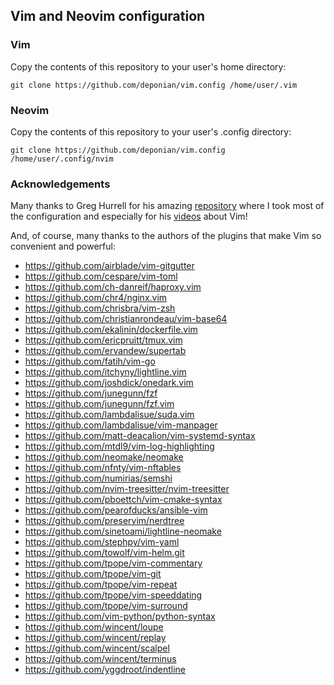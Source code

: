 ## Vim and Neovim configuration

### Vim
Copy the contents of this repository to your user's home directory:

`git clone https://github.com/deponian/vim.config /home/user/.vim`

### Neovim
Copy the contents of this repository to your user's .config directory:

`git clone https://github.com/deponian/vim.config /home/user/.config/nvim`

### Acknowledgements
Many thanks to Greg Hurrell for his amazing [repository](https://github.com/wincent/wincent) where I took most of the configuration and especially for his [videos](https://www.youtube.com/channel/UCXPHFM88IlFn68OmLwtPmZA) about Vim!

And, of course, many thanks to the authors of the plugins that make Vim so convenient and powerful:

- https://github.com/airblade/vim-gitgutter
- https://github.com/cespare/vim-toml
- https://github.com/ch-danreif/haproxy.vim
- https://github.com/chr4/nginx.vim
- https://github.com/chrisbra/vim-zsh
- https://github.com/christianrondeau/vim-base64
- https://github.com/ekalinin/dockerfile.vim
- https://github.com/ericpruitt/tmux.vim
- https://github.com/ervandew/supertab
- https://github.com/fatih/vim-go
- https://github.com/itchyny/lightline.vim
- https://github.com/joshdick/onedark.vim
- https://github.com/junegunn/fzf
- https://github.com/junegunn/fzf.vim
- https://github.com/lambdalisue/suda.vim
- https://github.com/lambdalisue/vim-manpager
- https://github.com/matt-deacalion/vim-systemd-syntax
- https://github.com/mtdl9/vim-log-highlighting
- https://github.com/neomake/neomake
- https://github.com/nfnty/vim-nftables
- https://github.com/numirias/semshi
- https://github.com/nvim-treesitter/nvim-treesitter
- https://github.com/pboettch/vim-cmake-syntax
- https://github.com/pearofducks/ansible-vim
- https://github.com/preservim/nerdtree
- https://github.com/sinetoami/lightline-neomake
- https://github.com/stephpy/vim-yaml
- https://github.com/towolf/vim-helm.git
- https://github.com/tpope/vim-commentary
- https://github.com/tpope/vim-git
- https://github.com/tpope/vim-repeat
- https://github.com/tpope/vim-speeddating
- https://github.com/tpope/vim-surround
- https://github.com/vim-python/python-syntax
- https://github.com/wincent/loupe
- https://github.com/wincent/replay
- https://github.com/wincent/scalpel
- https://github.com/wincent/terminus
- https://github.com/yggdroot/indentline
